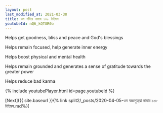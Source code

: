 ```yaml
---
layout: post
last_modified_at: 2021-03-30
title: ওম সাঁটায় নামায ১০৮ টাইমস
youtubeId: nQ6_kQTGR0o
---
```

 
 
Helps get goodness, bliss and peace and God's blessings
 
Helps remain focused, help generate inner energy 
 
Helps boost physical and mental health 
 
Helps remain grounded and generates a sense of gratitude towards the greater power 
 
Helps reduce bad karma
 
 
 
 


{% include youtubePlayer.html id=page.youtubeId %}
 
[Next]({{ site.baseurl }}{% link  split2/_posts/2020-04-05-ওম যজ্ঞাগুহ্যয়া নামায ১০৮ টাইমস.md%})
 
